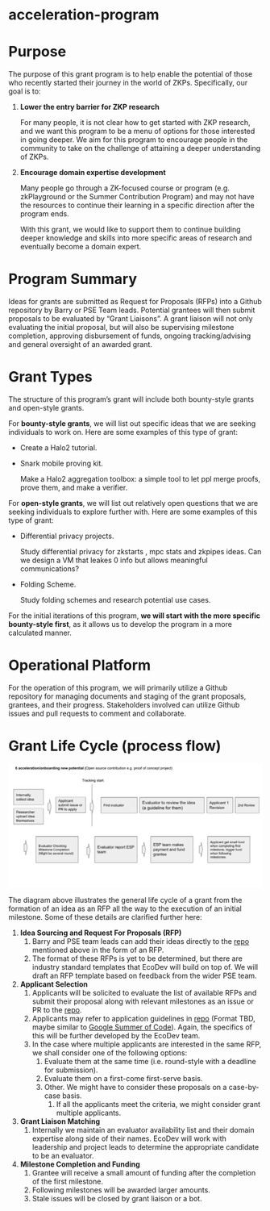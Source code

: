 # acceleration-program
# Purpose

The purpose of this grant program is to help enable the potential of those who recently started their journey in the world of ZKPs. Specifically, our goal is to:

1. **Lower the entry barrier for ZKP research**
    
    For many people, it is not clear how to get started with ZKP research, and we want this program to be a menu of options for those interested in going deeper. We aim for this program to encourage people in the community to take on the challenge of attaining a deeper understanding of ZKPs.
    
2. **Encourage domain expertise development**
    
    Many people go through a ZK-focused course or program (e.g. zkPlayground or the Summer Contribution Program) and may not have the resources to continue their learning in a specific direction after the program ends.
    
    With this grant, we would like to support them to continue building deeper knowledge and skills into more specific areas of research and eventually become a domain expert.
    

# Program Summary

Ideas for grants are submitted as Request for Proposals (RFPs) into a Github repository by Barry or PSE Team leads. Potential grantees will then submit proposals to be evaluated by “Grant Liaisons”. A grant liaison will not only evaluating the initial proposal, but will also be supervising milestone completion, approving disbursement of funds, ongoing tracking/advising and general oversight of an awarded grant.

# Grant Types

The structure of this program’s grant will include both bounty-style grants and open-style grants.

For **bounty-style grants**, we will list out specific ideas that we are seeking individuals to work on. Here are some examples of this type of grant:

- Create a Halo2 tutorial.
- Snark mobile proving kit.

    Make a Halo2 aggregation toolbox: a simple tool to let ppl merge proofs, prove them, and make a verifier.
    

For **open-style grants**, we will list out relatively open questions that we are seeking individuals to explore further with. Here are some examples of this type of grant:

- Differential privacy projects.
    
    Study differential privacy for zkstarts , mpc stats and zkpipes ideas. Can we design a VM that leakes 0 info but allows meaningful communications?
    
- Folding Scheme.
    
    Study folding schemes and research potential use cases.
    

For the initial iterations of this program, **we will start with the more specific bounty-style first**, as it allows us to develop the program in a more calculated manner.

# Operational Platform

For the operation of this program, we will primarily utilize a Github repository for managing documents and staging of the grant proposals, grantees, and their progress. Stakeholders involved can utilize Github issues and pull requests to comment and collaborate. 

# Grant Life Cycle (process flow)

![flow.png](./Image/flow.png)

The diagram above illustrates the general life cycle of a grant from the formation of an idea as an RFP all the way to the execution of an initial milestone. Some of these details are clarified further here:

1. **Idea Sourcing and Request For Proposals (RFP)**
    1. Barry and PSE team leads can add their ideas directly to the [repo](https://github.com/NOOMA-42/sample-pse-small-grant) mentioned above in the form of an RFP.
    2. The format of these RFPs is yet to be determined, but there are industry standard templates that EcoDev will build on top of. We will draft an RFP template based on feedback from the wider PSE team.
2. **Applicant Selection**
    1. Applicants will be solicited to evaluate the list of available RFPs and submit their proposal along with relevant milestones as an issue or PR to the [repo](https://github.com/NOOMA-42/sample-pse-small-grant).
    2. Applicants may refer to application guidelines in [repo](https://github.com/NOOMA-42/sample-pse-small-grant) (Format TBD, maybe similar to [Google Summer of Code](https://github.com/oppia/oppia/wiki/Google-Summer-of-Code-2023#types-of-work-related-to-oppia-projects)). Again, the specifics of this will be further developed by the EcoDev team.
    3. In the case where multiple applicants are interested in the same RFP, we shall consider one of the following options:
        1. Evaluate them at the same time (i.e. round-style with a deadline for submission).
        2. Evaluate them on a first-come first-serve basis.
        3. Other. We might have to consider these proposals on a case-by-case basis.
            1. If all the applicants meet the criteria, we might consider grant multiple applicants.
3. **Grant Liaison Matching**
    1. Internally we maintain an evaluator availability list and their domain expertise along side of their names. EcoDev will work with leadership and project leads to determine the appropriate candidate to be an evaluator.
4. **Milestone Completion and Funding**
    1. Grantee will receive a small amount of funding after the completion of the first milestone.
    2. Following milestones will be awarded larger amounts.
    3. Stale issues will be closed by grant liaison or a bot.
